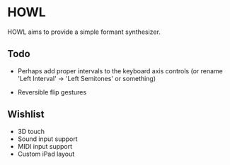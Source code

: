 # HOWL

HOWL aims to provide a simple formant synthesizer.

## Todo

- Perhaps add proper intervals to the keyboard axis controls (or rename 'Left Interval' -> 'Left Semitones' or something)

- Reversible flip gestures

## Wishlist

- 3D touch
- Sound input support
- MIDI input support
- Custom iPad layout
